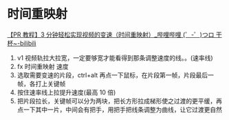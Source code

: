 # 时间重映射

[【PR 教程】3 分钟轻松实现视频的变速（时间重映射）\_哔哩哔哩 (゜-゜)つロ 干杯~-bilibili](https://www.bilibili.com/video/BV13b41187BN?from=search&seid=7331963637130131014)

1. v1 视频轨拉大拉宽，一定要够宽才能看得到那条调整速度的线。。(速率线)
2. fx 时间重映射 速度
3. 选取需要变速的片段，ctrl+alt 再点一下鼠标，在片段第一帧，片段最后一帧，各打上关键帧
4. 按住速率线上拉提升速度(最高 10 倍)
5. 把片段拉长，关键帧可以分为两块，把长方形拉成梯形使之过渡的更平缓，再点一下其中一片，中间会有把手，用把手把线条调整为曲线，让它过渡更自然
